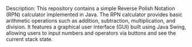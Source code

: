Description:
This repository contains a simple Reverse Polish Notation (RPN) calculator implemented in Java. The RPN calculator provides basic arithmetic operations such as addition, subtraction, multiplication, and division. It features a graphical user interface (GUI) built using Java Swing, allowing users to input numbers and operators via buttons and see the current stack state.